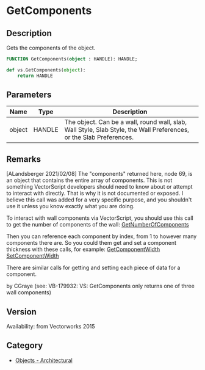# GetComponents

## Description
Gets the components of the object.

```pascal
FUNCTION GetComponents(object : HANDLE): HANDLE;
```

```python
def vs.GetComponents(object):
    return HANDLE
```

## Parameters
|Name|Type|Description|
|---|---|---|
|object|HANDLE|The object. Can be a wall, round wall, slab, Wall Style, Slab Style, the Wall Preferences, or the Slab Preferences.|

## Remarks
[ALandsberger 2021/02/08]
The "components" returned here, node 69, is an object that contains the entire array of components.  This is not something VectorScript developers should need to know about or attempt to interact with directly.  That is why it is not documented or exposed.  I believe this call was added for a very specific purpose, and you shouldn't use it unless you know exactly what you are doing.

To interact with wall components via VectorScript, you should use this call to get the number of components of the wall:
[ GetNumberOfComponents](GetNumberOfComponents.md)

Then you can reference each component by index, from 1 to however many components there are.  So you could them get and set a component thickness with these calls, for example:
[ GetComponentWidth](GetComponentWidth.md)
[ SetComponentWidth](SetComponentWidth.md)

There are similar calls for getting and setting each piece of data for a component.

by CGraye (see: VB-179932: VS: GetComponents only returns one of three wall components)

## Version
Availability: from Vectorworks 2015

## Category
* [Objects - Architectural](../Categories/Objects%20-%20Architectural.md)
